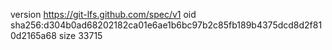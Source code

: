 version https://git-lfs.github.com/spec/v1
oid sha256:d304b0ad68202182ca01e6ae1b6bc97b2c85fb189b4375dcd8d2f810d2165a68
size 33715
